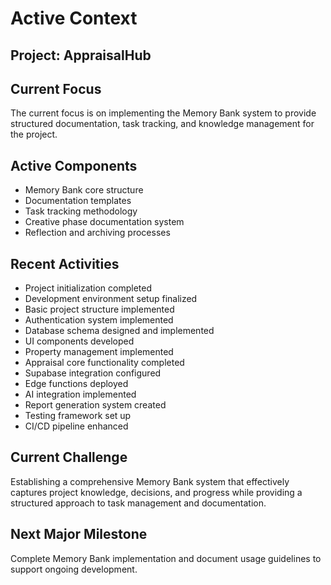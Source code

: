# Active Context

## Project: AppraisalHub

## Current Focus
The current focus is on implementing the Memory Bank system to provide structured documentation, task tracking, and knowledge management for the project.

## Active Components
- Memory Bank core structure
- Documentation templates
- Task tracking methodology
- Creative phase documentation system
- Reflection and archiving processes

## Recent Activities
- Project initialization completed
- Development environment setup finalized
- Basic project structure implemented
- Authentication system implemented
- Database schema designed and implemented
- UI components developed
- Property management implemented
- Appraisal core functionality completed
- Supabase integration configured
- Edge functions deployed
- AI integration implemented
- Report generation system created
- Testing framework set up
- CI/CD pipeline enhanced

## Current Challenge
Establishing a comprehensive Memory Bank system that effectively captures project knowledge, decisions, and progress while providing a structured approach to task management and documentation.

## Next Major Milestone
Complete Memory Bank implementation and document usage guidelines to support ongoing development. 